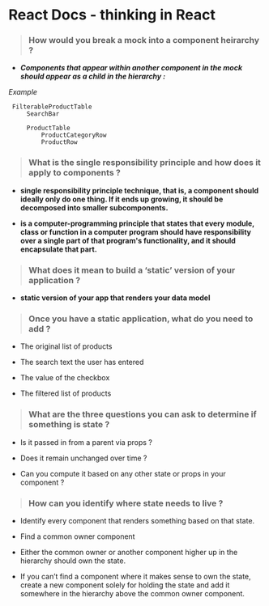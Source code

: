 # React Docs - thinking in React 


> ### How would you break a mock into a component heirarchy ?

* ***Components that appear within another component in the mock should appear as a child in the hierarchy :***

*Example*

     FilterableProductTable
         SearchBar

         ProductTable
             ProductCategoryRow
             ProductRow

> ### What is the single responsibility principle and how does it apply to components ?

* **single responsibility principle  technique, that is, a component should ideally only do one thing. If it ends up growing, it should be decomposed into smaller subcomponents.**

* **is a computer-programming principle that states that every module, class or function in a computer program should have responsibility over a single part of that program's functionality, and it should encapsulate that part.**

> ### What does it mean to build a ‘static’ version of your application ?

* **static version of your app that renders your data model**

> ### Once you have a static application, what do you need to add ?

* The original list of products

* The search text the user has entered

* The value of the checkbox

* The filtered list of products

> ### What are the three questions you can ask to determine if something is state ?

* Is it passed in from a parent via props ?

* Does it remain unchanged over time ?

* Can you compute it based on any other state or props in your component ?

> ### How can you identify where state needs to live ?

* Identify every component that renders something based on that state.

* Find a common owner component

* Either the common owner or another component higher up in the hierarchy should own the state.

* If you can’t find a component where it makes sense to own the state, create a new component solely for holding the state and add it somewhere in the hierarchy above the common owner component.